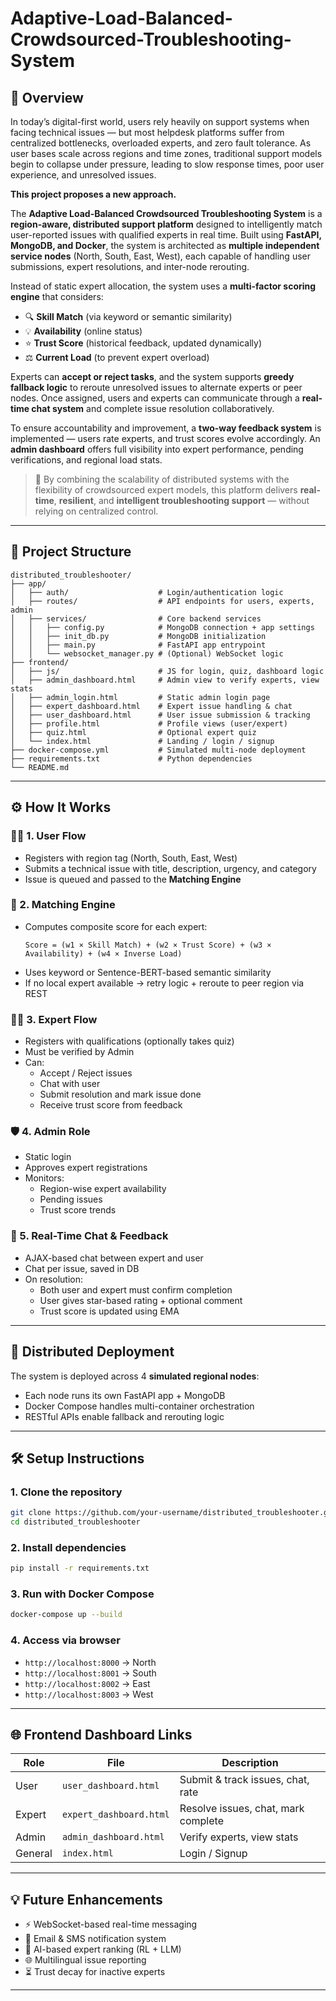 # Adaptive-Load-Balanced-Crowdsourced-Troubleshooting-System

## 🧠 Overview

In today’s digital-first world, users rely heavily on support systems when facing technical issues — but most helpdesk platforms suffer from centralized bottlenecks, overloaded experts, and zero fault tolerance. As user bases scale across regions and time zones, traditional support models begin to collapse under pressure, leading to slow response times, poor user experience, and unresolved issues.

**This project proposes a new approach.**

The **Adaptive Load-Balanced Crowdsourced Troubleshooting System** is a **region-aware, distributed support platform** designed to intelligently match user-reported issues with qualified experts in real time. Built using **FastAPI, MongoDB, and Docker**, the system is architected as **multiple independent service nodes** (North, South, East, West), each capable of handling user submissions, expert resolutions, and inter-node rerouting.

Instead of static expert allocation, the system uses a **multi-factor scoring engine** that considers:
- 🔍 **Skill Match** (via keyword or semantic similarity)
- 💡 **Availability** (online status)
- ⭐ **Trust Score** (historical feedback, updated dynamically)
- ⚖️ **Current Load** (to prevent expert overload)

Experts can **accept or reject tasks**, and the system supports **greedy fallback logic** to reroute unresolved issues to alternate experts or peer nodes. Once assigned, users and experts can communicate through a **real-time chat system** and complete issue resolution collaboratively.

To ensure accountability and improvement, a **two-way feedback system** is implemented — users rate experts, and trust scores evolve accordingly. An **admin dashboard** offers full visibility into expert performance, pending verifications, and regional load stats.

> 🚀 By combining the scalability of distributed systems with the flexibility of crowdsourced expert models, this platform delivers **real-time**, **resilient**, and **intelligent troubleshooting support** — without relying on centralized control.

---

## 🧩 Project Structure

```
distributed_troubleshooter/
├── app/
│   ├── auth/                    # Login/authentication logic
│   ├── routes/                  # API endpoints for users, experts, admin
│   ├── services/                # Core backend services
│   │   ├── config.py            # MongoDB connection + app settings
│   │   ├── init_db.py           # MongoDB initialization
│   │   ├── main.py              # FastAPI app entrypoint
│   │   └── websocket_manager.py # (Optional) WebSocket logic
├── frontend/
│   ├── js/                      # JS for login, quiz, dashboard logic
│   ├── admin_dashboard.html     # Admin view to verify experts, view stats
│   ├── admin_login.html         # Static admin login page
│   ├── expert_dashboard.html    # Expert issue handling & chat
│   ├── user_dashboard.html      # User issue submission & tracking
│   ├── profile.html             # Profile views (user/expert)
│   ├── quiz.html                # Optional expert quiz
│   └── index.html               # Landing / login / signup
├── docker-compose.yml           # Simulated multi-node deployment
├── requirements.txt             # Python dependencies
└── README.md
```

---

## ⚙️ How It Works

### 🧑‍💻 1. User Flow
- Registers with region tag (North, South, East, West)
- Submits a technical issue with title, description, urgency, and category
- Issue is queued and passed to the **Matching Engine**

### 🧠 2. Matching Engine
- Computes composite score for each expert:
  ```
  Score = (w1 × Skill Match) + (w2 × Trust Score) + (w3 × Availability) + (w4 × Inverse Load)
  ```
- Uses keyword or Sentence-BERT-based semantic similarity
- If no local expert available → retry logic + reroute to peer region via REST

### 🧑‍🏫 3. Expert Flow
- Registers with qualifications (optionally takes quiz)
- Must be verified by Admin
- Can:
  - Accept / Reject issues
  - Chat with user
  - Submit resolution and mark issue done
  - Receive trust score from feedback

### 🛡️ 4. Admin Role
- Static login
- Approves expert registrations
- Monitors:
  - Region-wise expert availability
  - Pending issues
  - Trust score trends

### 💬 5. Real-Time Chat & Feedback
- AJAX-based chat between expert and user
- Chat per issue, saved in DB
- On resolution:
  - Both user and expert must confirm completion
  - User gives star-based rating + optional comment
  - Trust score is updated using EMA

---

## 🔄 Distributed Deployment

The system is deployed across 4 **simulated regional nodes**:

- Each node runs its own FastAPI app + MongoDB
- Docker Compose handles multi-container orchestration
- RESTful APIs enable fallback and rerouting logic

---

## 🛠️ Setup Instructions

### 1. Clone the repository
```bash
git clone https://github.com/your-username/distributed_troubleshooter.git
cd distributed_troubleshooter
```

### 2. Install dependencies
```bash
pip install -r requirements.txt
```

### 3. Run with Docker Compose
```bash
docker-compose up --build
```

### 4. Access via browser
- `http://localhost:8000` → North
- `http://localhost:8001` → South
- `http://localhost:8002` → East
- `http://localhost:8003` → West

---

## 🌐 Frontend Dashboard Links

| Role       | File                   | Description                          |
|------------|------------------------|--------------------------------------|
| User       | `user_dashboard.html`  | Submit & track issues, chat, rate    |
| Expert     | `expert_dashboard.html`| Resolve issues, chat, mark complete  |
| Admin      | `admin_dashboard.html` | Verify experts, view stats           |
| General    | `index.html`           | Login / Signup                       |

---

## 💡 Future Enhancements

- ⚡ WebSocket-based real-time messaging
- 📩 Email & SMS notification system
- 🧠 AI-based expert ranking (RL + LLM)
- 🌐 Multilingual issue reporting
- ⏳ Trust decay for inactive experts

---
